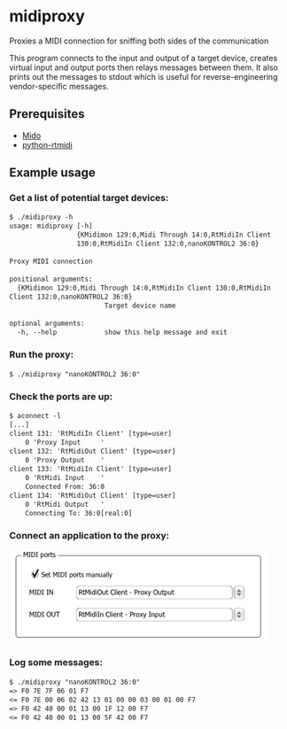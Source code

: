 # midiproxy
Proxies a MIDI connection for sniffing both sides of the communication

This program connects to the input and output of a target device, creates virtual input and output ports then relays messages between them. It also prints out the messages to stdout which is useful for reverse-engineering vendor-specific messages.

## Prerequisites

 * [Mido](https://github.com/olemb/mido/)
 * [python-rtmidi](https://pypi.python.org/pypi/python-rtmidi)

## Example usage

### Get a list of potential target devices:

    $ ./midiproxy -h
    usage: midiproxy [-h]
                     {KMidimon 129:0,Midi Through 14:0,RtMidiIn Client
                     130:0,RtMidiIn Client 132:0,nanoKONTROL2 36:0}
    
    Proxy MIDI connection
    
    positional arguments:
      {KMidimon 129:0,Midi Through 14:0,RtMidiIn Client 130:0,RtMidiIn Client 132:0,nanoKONTROL2 36:0}
                            Target device name
    
    optional arguments:
      -h, --help            show this help message and exit

### Run the proxy:

    $ ./midiproxy "nanoKONTROL2 36:0"
    
### Check the ports are up:

    $ aconnect -l
    [...]
    client 131: 'RtMidiIn Client' [type=user]
        0 'Proxy Input     '
    client 132: 'RtMidiOut Client' [type=user]
        0 'Proxy Output    '
    client 133: 'RtMidiIn Client' [type=user]
        0 'RtMidi Input    '
        Connected From: 36:0
    client 134: 'RtMidiOut Client' [type=user]
        0 'RtMidi Output   '
        Connecting To: 36:0[real:0]

### Connect an application to the proxy:

![Application port configuration](https://raw.githubusercontent.com/miek/midiproxy/master/img/app-ports.png)

### Log some messages:

    $ ./midiproxy "nanoKONTROL2 36:0"
    => F0 7E 7F 06 01 F7
    <= F0 7E 00 06 02 42 13 01 00 00 03 00 01 00 F7
    => F0 42 40 00 01 13 00 1F 12 00 F7
    <= F0 42 40 00 01 13 00 5F 42 00 F7

